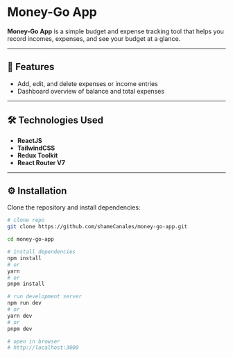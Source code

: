 # Money-Go App

**Money-Go App** is a simple budget and expense tracking tool that helps you record incomes, expenses, and see your budget at a glance.

---

## 🚀 Features

- Add, edit, and delete expenses or income entries
- Dashboard overview of balance and total expenses

---

## 🛠 Technologies Used

- **ReactJS**
- **TailwindCSS**
- **Redux Toolkit**
- **React Router V7**

---

## ⚙️ Installation

Clone the repository and install dependencies:

```bash
# clone repo
git clone https://github.com/shameCanales/money-go-app.git

cd money-go-app

# install dependencies
npm install
# or
yarn
# or
pnpm install

# run development server
npm run dev
# or
yarn dev
# or
pnpm dev

# open in browser
# http://localhost:3000
```
